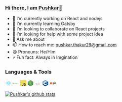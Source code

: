 ### Hi there, I am [Pushkar]()👋



- 🔭 I’m currently working on React and nodejs
- 🌱 I’m currently learning Gatsby
- 👯 I’m looking to collaborate on React projects
- 🤔 I’m looking for help with some project idea
- 💬 Ask me about 
- 📫 How to reach me: pushkar.thakur28@gmail.com  
- 😄 Pronouns: He/Him
- ⚡ Fun fact: Always in Imgination 

### Languages & Tools

<code><img height="20" src="https://raw.githubusercontent.com/github/explore/80688e429a7d4ef2fca1e82350fe8e3517d3494d/topics/react/react.png"></code>
<code><img height="20" src="https://raw.githubusercontent.com/github/explore/80688e429a7d4ef2fca1e82350fe8e3517d3494d/topics/mongoDB/mongoDB.png"></code>
<code><img height="20" src="https://raw.githubusercontent.com/github/explore/80688e429a7d4ef2fca1e82350fe8e3517d3494d/topics/javascript/javascript.png"></code>
<code><img height="20" src="https://raw.githubusercontent.com/github/explore/80688e429a7d4ef2fca1e82350fe8e3517d3494d/topics/nodejs/nodejs.png"></code>
<code><img height="20" src="https://raw.githubusercontent.com/github/explore/80688e429a7d4ef2fca1e82350fe8e3517d3494d/topics/mysql/mysql.png"></code>
<code><img height="20" src="https://raw.githubusercontent.com/github/explore/80688e429a7d4ef2fca1e82350fe8e3517d3494d/topics/cpp/cpp.png"></code>
<code><img height="20" src="https://raw.githubusercontent.com/github/explore/80688e429a7d4ef2fca1e82350fe8e3517d3494d/topics/git/git.png"></code>


[![Pushkar's github stats](https://github-readme-stats.vercel.app/api?username=Push9828&show_icons=true&title_color=fff&icon_color=79ff97&text_color=9f9f9f&bg_color=151515)](https://github.com/iabhishek07/github-readme-stats)



